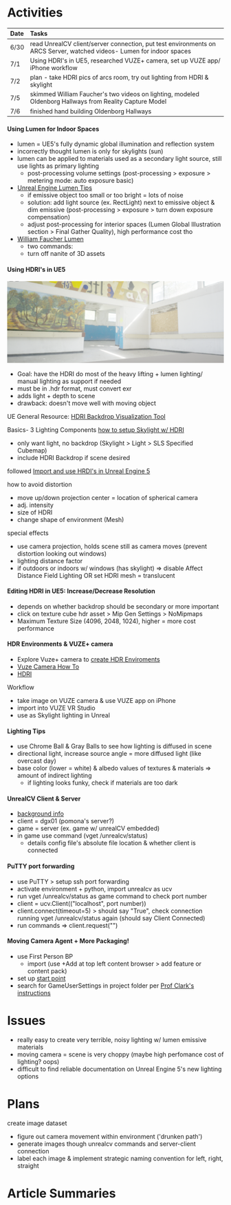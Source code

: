 # Activities

| Date | Tasks
| :--        |:--   |
| 6/30 | read UnrealCV client/server connection, put test environments on ARCS Server, watched videos- Lumen for indoor spaces |
| 7/1 | Using HDRI's in UE5, researched VUZE+ camera, set up VUZE app/ iPhone workflow |
| 7/2 | plan - take HDRI pics of arcs room, try out lighting from HDRI & skylight  |
| 7/5 | skimmed William Faucher's two videos on lighting, modeled Oldenborg Hallways from Reality Capture Model
| 7/6 | finished hand building Oldenborg Hallways


#### Using Lumen for Indoor Spaces
+ lumen = UE5's fully dynamic global illumination and reflection system
+ incorrectly thought lumen is only for skylights (sun)
+ lumen can be applied to materials used as a secondary light source, still use lights as primary lighting
    + post-processing volume settings (post-processing > exposure > metering mode: auto exposure basic)
+ [Unreal Engine Lumen Tips](https://youtu.be/Dc1PPYl2uxA?t=1014)
    + if emissive object too small or too bright = lots of noise
    + solution: add light source (ex. RectLight) next to emissive object & dim emissive (post-processing > exposure > turn down exposure compensation)
    + adjust post-processing for interior spaces (Lumen Global Illustration section  > Final Gather Quality), high performance cost tho
+ [William Faucher Lumen](https://www.youtube.com/watch?v=CFKNoeUPQGQ)
    + two commands:
    + turn off nanite of 3D assets

#### Using HDRI's in UE5
![HDRI-test](HDRITest.png)
+ Goal: have the HDRI do most of the heavy lifting + lumen lighting/ manual lighting as support if needed
+ must be in .hdr format, must convert exr
+ adds light + depth to scene
+ drawback: doesn't move well with moving object

UE General Resource: [HDRI Backdrop Visualization Tool](https://docs.unrealengine.com/5.0/en-US/hdri-backdrop-visualization-tool-in-unreal-engine/)

Basics- 3 Lighting Components
[how to setup Skylight w/ HDRI](https://www.youtube.com/watch?v=BGoaPyfZlYg)
+ only want light, no backdrop (Skylight > Light > SLS Specified Cubemap)
+ include HDRI Backdrop if scene desired

followed [Import and use HRDI's in Unreal Engine 5](https://www.youtube.com/watch?v=IBouYe-3Jj4)

how to avoid distortion
+ move up/down projection center = location of spherical camera 
+ adj. intensity
+ size of HDRI
+ change shape of environment (Mesh)

special effects
+ use camera projection, holds scene still as camera moves (prevent distortion looking out windows)
+ lighting distance factor
+ if outdoors or indoors w/ windows (has skylight) => disable Affect Distance Field Lighting OR set HDRI mesh = translucent

#### Editing HDRI in UE5: Increase/Decrease Resolution
+ depends on whether backdrop should be secondary or more important
+ click on texture cube hdr asset > Mip Gen Settings > NoMipmaps
+ Maximum Texture Size (4096, 2048, 1024), higher = more cost performance

#### HDR Environments & VUZE+ camera
+ Explore Vuze+ camera to [create HDR Enviroments](https://blog.polyhaven.com/how-to-create-high-quality-hdri/)
+ [Vuze Camera How To](http://www.immersiveshooter.com/2018/08/27/vuze-3d-360-camera-review-how-to/)
+ [HDRI](https://www.youtube.com/watch?v=MASbLjQ9S_Y)

Workflow
+ take image on VUZE camera & use VUZE app on iPhone
+ import into VUZE VR Studio
+ use as Skylight lighting in Unreal

#### Lighting Tips
+ use Chrome Ball & Gray Balls to see how lighting is diffused in scene
+ directional light, increase source angle = more diffused light (like overcast day)
+ base color (lower = white) & albedo values of textures & materials => amount of indirect lighting
    + if lighting looks funky, check if materials are too dark

#### UnrealCV Client & Server
+ [background info](http://docs.unrealcv.org/en/master/reference/architecture.html)
+ client = dgx01 (pomona's server?)
+ game = server (ex. game w/ unrealCV embedded)
+ in game use command (vget /unrealcv/status) 
    + details config file's absolute file location & whether client is connected

#### PuTTY port forwarding
+ use PuTTY > setup ssh port forwarding 
+ activate environment + python, import unrealcv as ucv
+ run vget /unrealcv/status as game command to check port number
+ client = ucv.Client(("localhost", port number))
+ client.connect(timeout=5) > should say "True", check connection running vget /unrealcv/status again (should say Client Connected)
+ run commands => client.request("<command>") 

#### Moving Camera Agent + More Packaging!
+ use First Person BP
    + import (use +Add at top left content browser > add feature or content pack)
+ set up [start point](https://forums.unrealengine.com/t/how-to-set-the-start-point-of-the-player/39089/3)
+ search for GameUserSettings in project folder per [Prof Clark's instructions](https://compusciencing.github.io/unrealcv-ue5-windows.html)

# Issues
+ really easy to create very terrible, noisy lighting w/ lumen emissive materials 
+ moving camera = scene is very choppy (maybe high perfomance cost of lighting? oops)
+ difficult to find reliable documentation on Unreal Engine 5's new lighting options 

# Plans

create image dataset
+ figure out camera movement within environment ('drunken path')
+ generate images though unrealcv commands and server-client connection
+ label each image & implement strategic naming convention for left, right, straight

# Article Summaries

